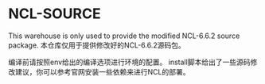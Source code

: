 # NCL-SOURCE
This warehouse is only used to provide the modified NCL-6.6.2 source package. 本仓库仅用于提供修改好的NCL-6.6.2源码包。

编译前请按照env给出的编译选项进行环境的配置。
install脚本给出了一些源码修改建议，你可以参考官网安装一些依赖来进行NCL的部署。
